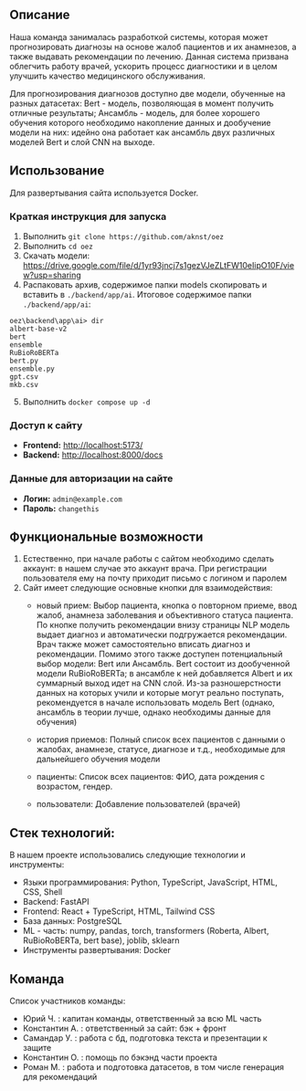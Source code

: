 ## Описание

Наша команда занималась разработкой системы, которая может прогнозировать диагнозы на основе жалоб пациентов и их анамнезов, а также выдавать рекомендации по лечению. Данная система призвана облегчить работу врачей, ускорить процесс диагностики и в целом улучшить качество медицинского обслуживания.

Для прогнозирования диагнозов доступно две модели, обученные на разных датасетах: Bert - модель, позволяющая в момент получить отличные результаты; Ансамбль - модель, для более хорошего обучения которого необходимо накопление данных и дообучение модели на них: идейно она работает как ансамбль двух различных моделей Bert и слой CNN на выходе.


## Использование

Для развертывания сайта используется Docker.

### Краткая инструкция для запуска

1. Выполнить `git clone https://github.com/aknst/oez`
2. Выполнить `cd oez`
3. Скачать модели: https://drive.google.com/file/d/1yr93jncj7s1gezVJeZLtFW10eIipO10F/view?usp=sharing
4. Распаковать архив, содержимое папки models скопировать и вставить в `./backend/app/ai`. Итоговое содержимое папки `./backend/app/ai`:
```
oez\backend\app\ai> dir
albert-base-v2
bert
ensemble
RuBioRoBERTa
bert.py
ensemble.py
gpt.csv
mkb.csv
```
5. Выполнить `docker compose up -d`

### Доступ к сайту

- **Frontend:** [http://localhost:5173/](http://localhost:5173/)
- **Backend:** [http://localhost:8000/docs](http://localhost:8000/docs)

### Данные для авторизации на сайте

- **Логин:** `admin@example.com`
- **Пароль:** `changethis`

## Функциональные возможности
1)  Естественно, при начале работы с сайтом необходимо сделать аккаунт: в нашем случае это аккаунт врача. При регистрации пользователя ему на почту приходит письмо с логином и паролем 
2) Сайт имеет следующие основные кнопки для взаимодействия: 
    - новый прием: 
Выбор пациента, кнопка о повторном приеме, ввод жалоб, анамнеза заболевания и объективного статуса пациента. По кнопке получить рекомендации внизу страницы NLP модель выдает диагноз и автоматически подгружается рекомендации. Врач также может самостоятельно вписать диагноз и рекомендации. Помимо этого также доступен потенциальный выбор модели: Bert или Ансамбль. Bert состоит из дообученной модели RuBioRoBERTa; в ансамбле к ней добавляется Albert и их суммарный выход идет на CNN слой. Из-за разношерстности данных на которых учили и которые могут реально поступать, рекомендуется в начале использовать модель Bert (однако, ансамбль в теории лучше, однако необходимы данные для обучения)

    - история приемов:
Полный список всех пациентов с данными о жалобах, анамнезе, статусе, диагнозе и т.д., необходимые для дальнейшего обучения модели

    - пациенты:
Список всех пациентов: ФИО, дата рождения с возрастом, гендер.

    - пользователи: 
Добавление пользователей (врачей)


## Стек технологий: 
 
В нашем проекте использовались следующие технологии и инструменты:  
- Языки программирования: Python, TypeScript, JavaScript, HTML, CSS, Shell
- Backend: FastAPI
- Frontend: React + TypeScript, HTML, Tailwind CSS
- База данных: PostgreSQL
- ML - часть: numpy, pandas, torch, transformers (Roberta, Albert, RuBioRoBERTa, bert base), joblib, sklearn
- Инструменты развертывания: Docker


## Команда

Список участников команды: 
- Юрий Ч. : капитан команды, ответственный за всю ML часть
- Константин А. : ответственный за сайт: бэк + фронт
- Самандар У. : работа с бд, подготовка текста и презентации к защите
- Константин О. : помощь по бэкэнд части проекта 
- Роман М. : работа и подготовка датасетов, в том числе генерация для рекомендаций 

  
